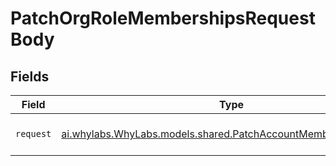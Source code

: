# PatchOrgRoleMembershipsRequestBody


## Fields

| Field                                                                                                                    | Type                                                                                                                     | Required                                                                                                                 | Description                                                                                                              |
| ------------------------------------------------------------------------------------------------------------------------ | ------------------------------------------------------------------------------------------------------------------------ | ------------------------------------------------------------------------------------------------------------------------ | ------------------------------------------------------------------------------------------------------------------------ |
| `request`                                                                                                                | [ai.whylabs.WhyLabs.models.shared.PatchAccountMembershipsRequest](../../models/shared/PatchAccountMembershipsRequest.md) | :heavy_minus_sign:                                                                                                       | Request for the PatchOrgRoleMemberships API                                                                              |